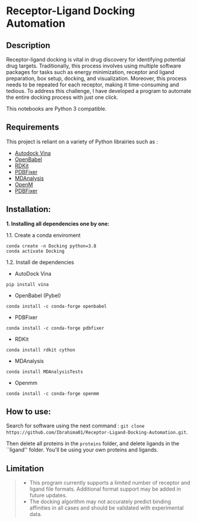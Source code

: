# Receptor-Ligand Docking Automation

## Description
Receptor-ligand docking is vital in drug discovery for identifying potential drug targets. Traditionally, this process involves using multiple software packages for tasks such as energy minimization, receptor and ligand preparation, box setup, docking, and visualization. Moreover, this process needs to be repeated for each receptor, making it time-consuming and tedious. To address this challenge, I have developed a program to automate the entire docking process with just one click.

This notebooks are Python 3 compatible.

## Requirements
This project is reliant on a variety of Python librairies such as :

- [Autodock Vina](https://autodock-vina.readthedocs.io/en/latest/) 
- [OpenBabel](http://openbabel.org/wiki/Main_Page)
- [RDKit](https://www.rdkit.org/)
- [PDBFixer](https://htmlpreview.github.io/?https://github.com/openmm/pdbfixer/blob/master/Manual.html)
- [MDAnalysis](https://www.mdanalysis.org/)
- [OpenM](http://docs.openmm.org/latest/api-python/)
- [PDBFixer](https://github.com/openmm/pdbfixer)

## Installation:
**1. Installing all dependencies one by one:**

1.1. Create a conda enviroment  

```
conda create -n Docking python=3.8
conda activate Docking
```

1.2. Install de dependencies 

- AutoDock Vina
```
pip install vina
```

- OpenBabel (Pybel)
```
conda install -c conda-forge openbabel
```

- PDBFixer
```
conda install -c conda-forge pdbfixer
```

- RDKit 

```
conda install rdkit cython
```

- MDAnalysis
```
conda install MDAnalysisTests
```

- Openmm
```
conda install -c conda-forge openmm
```

## How to use:
Search for software using the next command :
```git clone https://github.com/Ibrahima01/Receptor-Ligand-Docking-Automation.git```.

Then delete all proteins in the ```proteins``` folder, and delete ligands in the ``ligand'' folder.
You'll be using your own proteins and ligands.


## Limitation 
>* This program currently supports a limited number of receptor and ligand file formats. Additional format support may be added in future updates.
>* The docking algorithm may not accurately predict binding affinities in all cases and should be validated with experimental data.